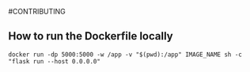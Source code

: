 #CONTRIBUTING

## How to run the Dockerfile locally

```
docker run -dp 5000:5000 -w /app -v "$(pwd):/app" IMAGE_NAME sh -c "flask run --host 0.0.0.0"
```
